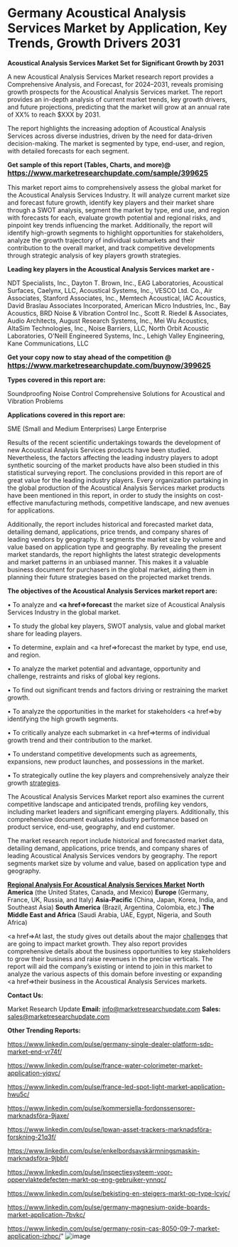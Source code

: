 # Germany Acoustical Analysis Services Market by Application, Key Trends, Growth Drivers 2031

<strong>Acoustical Analysis Services Market Set for Significant Growth by 2031</strong>

A new Acoustical Analysis Services Market research report provides a Comprehensive Analysis, and Forecast, for 2024–2031, reveals promising growth prospects for the Acoustical Analysis Services market. The report provides an in-depth analysis of current market trends, key growth drivers, and future projections, predicting that the market will grow at an annual rate of XX% to reach $XXX by 2031.

The report highlights the increasing adoption of Acoustical Analysis Services across diverse industries, driven by the need for data-driven decision-making. The market is segmented by type, end-user, and region, with detailed forecasts for each segment.

<strong>Get sample of this report (Tables, Charts, and more)@ <a href=https://www.marketresearchupdate.com/sample/399625><font size=3 color=#0000ff>https://www.marketresearchupdate.com/sample/399625</font></a></strong>

This market report aims to comprehensively assess the global market for the Acoustical Analysis Services Industry. It will analyze current market size and forecast future growth, identify key players and their market share through a SWOT analysis, segment the market by type, end use, and region with forecasts for each, evaluate growth potential and regional risks, and pinpoint key trends influencing the market. Additionally, the report will identify high-growth segments to highlight opportunities for stakeholders, analyze the growth trajectory of individual submarkets and their contribution to the overall market, and track competitive developments through strategic analysis of key players growth strategies.

<strong>Leading key players in the Acoustical Analysis Services market are -</strong>

NDT Specialists, Inc., Dayton T. Brown, Inc., EAG Laboratories, Acoustical Surfaces, Caelynx, LLC, Acoustical Systems, Inc., VESCO Ltd. Co., Air Associates, Stanford Associates, Inc., Memtech Acoustical, IAC Acoustics, David Braslau Associates Incorporated, American Micro Industries, Inc., Bay Acoustics, BRD Noise & Vibration Control Inc., Scott R. Riedel & Associates, Audio Architects, August Research Systems, Inc., Mei Wu Acoustics, AltaSim Technologies, Inc., Noise Barriers, LLC, North Orbit Acoustic Laboratories, O&#39;Neill Engineered Systems, Inc., Lehigh Valley Engineering, Kane Communications, LLC

<strong>Get your copy now to stay ahead of the competition @ <a href=https://www.marketresearchupdate.com/buynow/399625><font size=3 color=#0000ff>https://www.marketresearchupdate.com/buynow/399625</font></a></strong>

<strong>Types covered in this report are:</strong>

Soundproofing
Noise Control
Comprehensive Solutions for Acoustical and Vibration Problems

<strong>Applications covered in this report are:</strong>

SME (Small and Medium Enterprises)
Large Enterprise

Results of the recent scientific undertakings towards the development of new Acoustical Analysis Services products have been studied. Nevertheless, the factors affecting the leading industry players to adopt synthetic sourcing of the market products have also been studied in this statistical surveying report. The conclusions provided in this report are of great value for the leading industry players. Every organization partaking in the global production of the Acoustical Analysis Services market products have been mentioned in this report, in order to study the insights on cost-effective manufacturing methods, competitive landscape, and new avenues for applications.

Additionally, the report includes historical and forecasted market data, detailing demand, applications, price trends, and company shares of leading vendors by geography. It segments the market size by volume and value based on application type and geography. By revealing the present market standards, the report highlights the latest strategic developments and market patterns in an unbiased manner. This makes it a valuable business document for purchasers in the global market, aiding them in planning their future strategies based on the projected market trends.

<strong>The objectives of the Acoustical Analysis Services market report are:</strong>

• To analyze and <strong><a href=><strong>forecast</strong></a></strong> the market size of Acoustical Analysis Services Industry in the global market.

• To study the global key players, SWOT analysis, value and global market share for leading players.

• To determine, explain and <a href=>forecast</a> the market by type, end use, and region.

• To analyze the market potential and advantage, opportunity and challenge, restraints and risks of global key regions.

• To find out significant trends and factors driving or restraining the market growth.

• To analyze the opportunities in the market for stakeholders <a href=>by</a> identifying the high growth segments.

• To critically analyze each submarket in <a href=>terms</a> of individual growth trend and their contribution to the market.

• To understand competitive developments such as agreements, expansions, new product launches, and possessions in the market.

• To strategically outline the key players and comprehensively analyze their growth <a href=ASDF881288>strategies</a>.

The Acoustical Analysis Services Market report also examines the current competitive landscape and anticipated trends, profiling key vendors, including market leaders and significant emerging players. Additionally, this comprehensive document evaluates industry performance based on product service, end-use, geography, and end customer.

The market research report include historical and forecasted market data, detailing demand, applications, price trends, and company shares of leading Acoustical Analysis Services vendors by geography. The report segments market size by volume and value, based on application type and geography.

<strong><u><b>Regional Analysis For Acoustical Analysis Services Market</b></u></strong>
<strong><b>North America</b></strong> (the United States, Canada, and Mexico)
<strong><b>Europe </b></strong>(Germany, France, UK, Russia, and Italy)
<strong><b>Asia-Pacific</b></strong> (China, Japan, Korea, India, and Southeast Asia)
<strong><b>South America</b></strong> (Brazil, Argentina, Colombia, etc.)
<strong><b>The Middle East and Africa</b></strong> (Saudi Arabia, UAE, Egypt, Nigeria, and South Africa)

<a href=>At last,</a> the study gives out details about the major <a href=ASDF991299>challenges</a> that are going to impact market growth. They also report provides comprehensive details about the business opportunities to key stakeholders to grow their business and raise revenues in the precise verticals. The report will aid the company’s existing or intend to join in this market to analyze the various aspects of this domain before investing or expanding <a href=>their</a> business in the Acoustical Analysis Services markets.

<strong>Contact Us:</strong>

Market Research Update
<strong>Email:</strong> info@marketresearchupdate.com
<strong>Sales:</strong> sales@marketresearchupdate.com

<strong>Other Trending Reports:</strong>

<a href=https://www.linkedin.com/pulse/germany-single-dealer-platform-sdp-market-end-vr74f/>https://www.linkedin.com/pulse/germany-single-dealer-platform-sdp-market-end-vr74f/</a>

<a href=https://www.linkedin.com/pulse/france-water-colorimeter-market-application-yiqvc/>https://www.linkedin.com/pulse/france-water-colorimeter-market-application-yiqvc/</a>

<a href=https://www.linkedin.com/pulse/france-led-spot-light-market-application-hwu5c/>https://www.linkedin.com/pulse/france-led-spot-light-market-application-hwu5c/</a>

<a href=https://www.linkedin.com/pulse/kommersiella-fordonssensorer-marknadsföra-9jaxe/>https://www.linkedin.com/pulse/kommersiella-fordonssensorer-marknadsföra-9jaxe/</a>

<a href=https://www.linkedin.com/pulse/lpwan-asset-trackers-marknadsföra-forskning-21q3f/>https://www.linkedin.com/pulse/lpwan-asset-trackers-marknadsföra-forskning-21q3f/</a>

<a href=https://www.linkedin.com/pulse/enkelbordsavskärmningsmaskin-marknadsföra-9jbbf/>https://www.linkedin.com/pulse/enkelbordsavskärmningsmaskin-marknadsföra-9jbbf/</a>

<a href=https://www.linkedin.com/pulse/inspectiesysteem-voor-oppervlaktedefecten-markt-op-eng-gebruiker-ynnqc/>https://www.linkedin.com/pulse/inspectiesysteem-voor-oppervlaktedefecten-markt-op-eng-gebruiker-ynnqc/</a>

<a href=https://www.linkedin.com/pulse/bekisting-en-steigers-markt-op-type-lcvjc/>https://www.linkedin.com/pulse/bekisting-en-steigers-markt-op-type-lcvjc/</a>

<a href=https://www.linkedin.com/pulse/germany-magnesium-oxide-boards-market-application-7bvkc/>https://www.linkedin.com/pulse/germany-magnesium-oxide-boards-market-application-7bvkc/</a>

<a href=https://www.linkedin.com/pulse/germany-rosin-cas-8050-09-7-market-application-izhpc/>https://www.linkedin.com/pulse/germany-rosin-cas-8050-09-7-market-application-izhpc/</a>"
![image](https://github.com/user-attachments/assets/6e395085-ca37-493a-b2ee-b495dccd3330)
